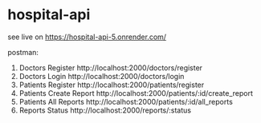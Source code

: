# hospital-api
see live on https://hospital-api-5.onrender.com/

postman:
1. Doctors Register
 http://localhost:2000/doctors/register
3. Doctors Login
 http://localhost:2000/doctors/login
4. Patients Register
 http://localhost:2000/patients/register
5. Patients Create Report
 http://localhost:2000/patients/:id/create_report
6. Patients All Reports
 http://localhost:2000/patients/:id/all_reports
7. Reports Status
 http://localhost:2000/reports/:status
